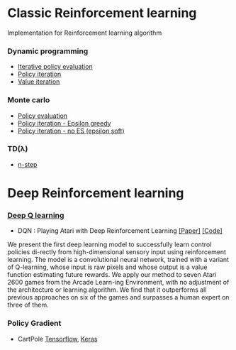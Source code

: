 # Classic Reinforcement learning

Implementation for Reinforcement learning algorithm


### Dynamic programming
- [Iterative policy evaluation](classic_reinforcement_learning/iterative_policy_evaluation.py)
- [Policy iteration](classic_reinforcement_learning/policy_iteration.py)
- [Value iteration](classic_reinforcement_learning/value_iteration.py)

### Monte carlo
- [Policy evaluation](classic_reinforcement_learning/monte_carlo.py)
- [Policy iteration - Epsilon greedy](classic_reinforcement_learning/monte_carlo_es.py)
- [Policy iteration - no ES (epsilon soft)](classic_reinforcement_learning/monte_carlo_no_es.py)

### TD(λ)
- [n-step](td_lambda/n_step.py)

# Deep Reinforcement learning

### [Deep Q learning](q_learning)
- DQN : Playing Atari with Deep Reinforcement Learning [[Paper]](https://arxiv.org/abs/1312.5602)  [[Code]](q_learning/1.dqn.py)

We present the first deep learning model to successfully learn control policies di-rectly from high-dimensional sensory input using reinforcement learning. The model is a convolutional neural network, trained with a variant of Q-learning, whose input is raw pixels and whose output is a value function estimating future rewards. We apply our method to seven Atari 2600 games from the Arcade Learn-ing Environment, with no adjustment of the architecture or learning algorithm. We find that it outperforms all previous approaches on six of the games and surpasses a human expert on three of them.


### Policy Gradient
- CartPole [Tensorflow](policy_gradient/policy_gradient_tf.py), [Keras](policy_gradient/cart-pole%20keras.py)
